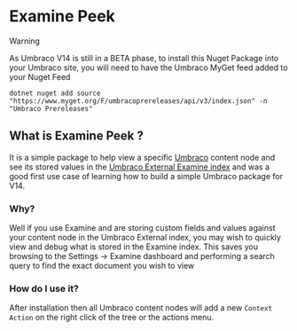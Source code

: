 # Examine Peek

> [!WARNING]
> As Umbraco V14 is still in a BETA phase, to install this Nuget Package into your Umbraco site, you will need to have the Umbraco MyGet feed added to your Nuget Feed
>
> `dotnet nuget add source "https://www.myget.org/F/umbracoprereleases/api/v3/index.json" -n "Umbraco Prereleases"`

## What is Examine Peek ?
It is a simple package to help view a specific [Umbraco](https://docs.umbraco.com/) content node and see its stored values in the [Umbraco External Examine index](https://docs.umbraco.com/umbraco-cms/reference/searching/examine) and was a good first use case of learning how to build a simple Umbraco package for V14.

### Why?
Well if you use Examine and are storing custom fields and values against your content node in the Umbraco External index, you may wish to quickly view and debug what is stored in the Examine index.
This saves you browsing to the Settings -> Examine dashboard and performing a search query to find the exact document you wish to view

### How do I use it?
After installation then all Umbraco content nodes will add a new `Context Action` on the right click of the tree or the actions menu.
